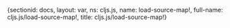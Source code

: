 {sectionid: docs, layout: var, ns: cljs.js, name: load-source-map!, full-name: cljs.js/load-source-map!,
  title: cljs.js/load-source-map!}

